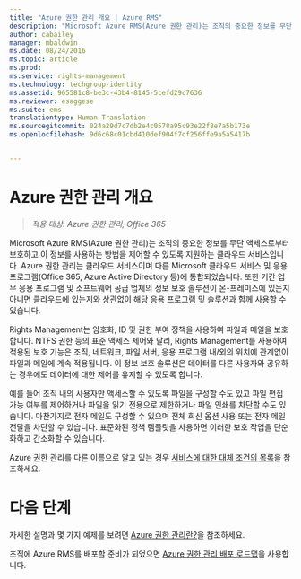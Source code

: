 ```yaml
---
title: "Azure 권한 관리 개요 | Azure RMS"
description: "Microsoft Azure RMS(Azure 권한 관리)는 조직의 중요한 정보를 무단 액세스로부터 보호하고 이 정보를 사용하는 방법을 제어할 수 있도록 지원하는 클라우드 서비스입니다. Azure 권한 관리는 클라우드 서비스이며 다른 Microsoft 클라우드 서비스 및 응용 프로그램(Office 365, Azure Active Directory 등)에 통합되었습니다. 또한 기간 업무 응용 프로그램 및 소프트웨어 공급 업체의 정보 보호 솔루션이 온-프레미스에 있는지 아니면 클라우드에 있는지와 상관없이 해당 응용 프로그램 및 솔루션과 함께 사용할 수 있습니다."
author: cabailey
manager: mbaldwin
ms.date: 08/24/2016
ms.topic: article
ms.prod: 
ms.service: rights-management
ms.technology: techgroup-identity
ms.assetid: 965581c8-be3c-43b4-8145-5cefd29c7636
ms.reviewer: esaggese
ms.suite: ems
translationtype: Human Translation
ms.sourcegitcommit: 024a29d7c7db2e4c0578a95c93e22f8e7a5b173e
ms.openlocfilehash: 9d6c68c01cbd410def904f7cf256ffe9a5a5417b


---
```


# Azure 권한 관리 개요

>*적용 대상: Azure 권한 관리, Office 365*

Microsoft Azure RMS(Azure 권한 관리)는 조직의 중요한 정보를 무단 액세스로부터 보호하고 이 정보를 사용하는 방법을 제어할 수 있도록 지원하는 클라우드 서비스입니다. Azure 권한 관리는 클라우드 서비스이며 다른 Microsoft 클라우드 서비스 및 응용 프로그램(Office 365, Azure Active Directory 등)에 통합되었습니다. 또한 기간 업무 응용 프로그램 및 소프트웨어 공급 업체의 정보 보호 솔루션이 온-프레미스에 있는지 아니면 클라우드에 있는지와 상관없이 해당 응용 프로그램 및 솔루션과 함께 사용할 수 있습니다. 

Rights Management는 암호화, ID 및 권한 부여 정책을 사용하여 파일과 메일을 보호합니다. NTFS 권한 등의 표준 액세스 제어와 달리, Rights Management를 사용하여 적용된 보호 기능은 조직, 네트워크, 파일 서버, 응용 프로그램 내/외의 위치에 관계없이 파일과 메일에 계속 적용됩니다. 이 정보 보호 솔루션은 데이터를 다른 사용자와 공유하는 경우에도 데이터에 대한 제어를 유지할 수 있도록 합니다.

예를 들어 조직 내의 사용자만 액세스할 수 있도록 파일을 구성할 수도 있고 파일 편집 가능 여부를 제어하거나 파일을 읽기 전용으로 제한하거나 파일 인쇄를 차단할 수도 있습니다. 마찬가지로 전자 메일도 구성할 수 있으며 전체 회신 옵션 사용 또는 전자 메일 전달을 차단할 수 있습니다. 표준화된 정책 템플릿을 사용하면 이러한 보호 작업을 단순화하고 간소화할 수 있습니다.

Azure 권한 관리를 다른 이름으로 알고 있는 경우 [서비스에 대한 대체 조건의 목록](azure-rms-aka.md)을 참조하세요.

# 다음 단계
자세한 설명과 몇 가지 예제를 보려면 [Azure 권한 관리란?](what-is-azure-rms.md)을 참조하세요.

조직에 Azure RMS를 배포할 준비가 되었으면 [Azure 권한 관리 배포 로드맵](../plan-design/deployment-roadmap.md)을 사용합니다.





<!--HONumber=Aug16_HO4-->


